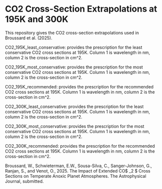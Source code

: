 # CO2 Cross-Section Extrapolations at 195K and 300K

This repository gives the CO2 cross-section extrapolations used in Broussard et al. (2025). 

CO2_195K_least_conservative: provides the prescription for the least conservative CO2 cross sections at 195K. Column 1 is wavelength in nm, column 2 is the cross-section in cm^2. 

CO2_195K_most_conservative: provides the prescription for the most conservative CO2 cross sections at 195K. Column 1 is wavelength in nm, column 2 is the cross-section in cm^2. 

CO2_195K_recommended: provides the prescription for the recommended CO2 cross sections at 195K. Column 1 is wavelength in nm, column 2 is the cross-section in cm^2. 

CO2_300K_least_conservative: provides the prescription for the least conservative CO2 cross sections at 195K. Column 1 is wavelength in nm, column 2 is the cross-section in cm^2. 

CO2_300K_most_conservative: provides the prescription for the most conservative CO2 cross sections at 195K. Column 1 is wavelength in nm, column 2 is the cross-section in cm^2. 

CO2_300K_recommended: provides the prescription for the recommended CO2 cross sections at 195K. Column 1 is wavelength in nm, column 2 is the cross-section in cm^2.

Broussard, W., Schwieterman, E.W., Sousa-Silva, C., Sanger-Johnson, G., Ranjan, S., and Venot, O., 2025. The Impact of Extended CO$ _2 $ Cross Sections on Temperate Anoxic Planet Atmospheres. The Astrophysical Journal, submitted. 
